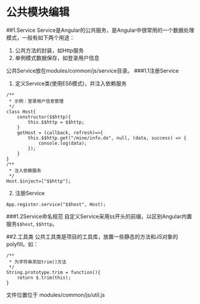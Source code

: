 # 公共模块编辑

##1.Service
Service是Angular的公共服务，是Angular中很常用的一个数据处理模式，一般有如下两个用途：
1. 公共方法的封装，如Http服务
2. 单例模式数据保存，如登录用户信息

公共Service放在modules/common/js/service目录。
###1.1注册Service
1. 定义Service类(使用ES6模式)，并注入依赖服务
```
/**
 * 示例：登录用户信息管理
 */
class Host{
	constructor($$http){
		this.$$http = $$http;
	}
	getHost = (callback, refresh)=>{
		this.$$http.get("/mine/info.do", null, (data, success) => {
			console.log(data);
		});
	}
}
/**
 * 注入依赖服务
 */
Host.$inject=["$$http"];
```
2. 注册Service
```
App.register.service("$$host", Host);
```
###1.2Service命名规范
自定义Service采用```$$```开头的前缀，以区别Angular内置服务```$$host```, ```$$http```。

##2.工具类
公共工具类是项目的工具库，放置一些静态的方法和JS对象的polyfill。如：
```
/**
 * 为字符串添加trim()方法
 */
String.prototype.trim = function(){
	return $.trim(this);
}
```
文件位置位于 modules/common/js/util.js